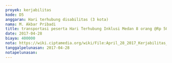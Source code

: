 ```yaml
---
proyek: kerjabilitas
kode: D5
anggaran: Hari terhubung disabilitas (3 kota)
nama: M. Akbar Pribadi
title: transportasi peserta Hari Terhubung Inklusi Medan 8 orang @Rp 50.000,-
date: 2017-04-28
biaya: 400000
nota: https://wiki.ciptamedia.org/wiki/File:April_28_2017_Kerjabilitas_D5_penerima_transport_2_akbar.png
tanggalpelunasan: 2017-04-28
notapelunasan:
---
```

